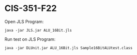 # CIS-351-F22

Open JLS Program:

```
java -jar JLS.jar ALU_16Bit.jls
```

Run test on JLS Program:

```
java -jar DLUnit.jar ALU_16Bit.jls Sample16BitALUtest.class
```
